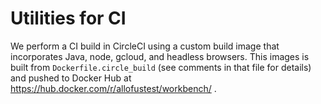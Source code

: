 # Utilities for CI

We perform a CI build in CircleCI using a custom build image that incorporates
Java, node, gcloud, and headless browsers. This images is built from
`Dockerfile.circle_build` (see comments in that file for details) and pushed to
Docker Hub at https://hub.docker.com/r/allofustest/workbench/ .
